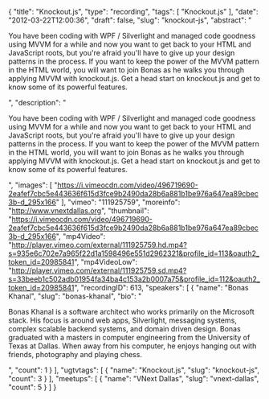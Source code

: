 {
  "title": "Knockout.js",
  "type": "recording",
  "tags": [
    "Knockout.js"
  ],
  "date": "2012-03-22T12:00:36",
  "draft": false,
  "slug": "knockout-js",
  "abstract": "<p>You have been coding with WPF / Silverlight and managed code goodness using MVVM for a while and now you want to get back to your HTML and JavaScript roots, but you're afraid you'll have to give up your design patterns in the process.  If you want to keep the power of the MVVM pattern in the HTML world, you will want to join Bonas as he walks you through applying MVVM with knockout.js. Get a head start on knockout.js and get to know some of its powerful features.</p>",
  "description": "<p>You have been coding with WPF / Silverlight and managed code goodness using MVVM for a while and now you want to get back to your HTML and JavaScript roots, but you're afraid you'll have to give up your design patterns in the process.  If you want to keep the power of the MVVM pattern in the HTML world, you will want to join Bonas as he walks you through applying MVVM with knockout.js. Get a head start on knockout.js and get to know some of its powerful features.</p>",
  "images": [
    "https://i.vimeocdn.com/video/496719690-2eafef7cbc5e443636f615d3fce9b2490da28b6a881b1be976a647ea89cbec3b-d_295x166"
  ],
  "vimeo": "111925759",
  "moreinfo": "http://www.vnextdallas.org",
  "thumbnail": "https://i.vimeocdn.com/video/496719690-2eafef7cbc5e443636f615d3fce9b2490da28b6a881b1be976a647ea89cbec3b-d_295x166",
  "mp4Video": "http://player.vimeo.com/external/111925759.hd.mp4?s=935e6c702e7a965f22d1a1598496e551d2962321&profile_id=113&oauth2_token_id=20985841",
  "mp4VideoLow": "http://player.vimeo.com/external/111925759.sd.mp4?s=33beeb1c502adb01954fa34ba4c153a2b0007a75&profile_id=112&oauth2_token_id=20985841",
  "recordingID": 613,
  "speakers": [
    {
      "name": "Bonas Khanal",
      "slug": "bonas-khanal",
      "bio": "<p>Bonas Khanal is a software architect who works primarily on the Microsoft stack. His focus is around web apps, Silverlight, messaging systems, complex scalable backend systems, and domain driven design. Bonas graduated with a masters in computer engineering from the University of Texas at Dallas. When away from his computer, he enjoys hanging out with friends, photography and playing chess.</p>",
      "count": 1
    }
  ],
  "ugtvtags": [
    {
      "name": "Knockout.js",
      "slug": "knockout-js",
      "count": 3
    }
  ],
  "meetups": [
    {
      "name": "VNext Dallas",
      "slug": "vnext-dallas",
      "count": 5
    }
  ]
}